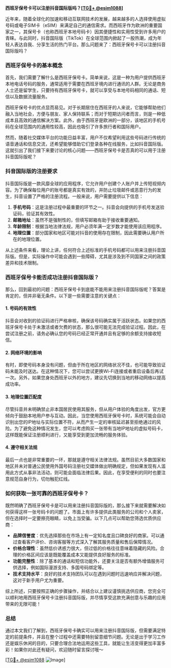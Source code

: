 **西班牙保号卡可以注册抖音国际版吗？[[TG💪+ @esim1088](https://t.me/s/esim1088)]**

近年来，随着全球化的加速和移动互联网技术的发展，越来越多的人选择使用虚拟号码或电子SIM卡（eSIM）来满足自己的通信需求。而西班牙作为欧洲的重要国家之一，其保号卡（也称西班牙本地号码卡）因其便捷性和实用性受到许多用户的青睐。与此同时，抖音国际版（TikTok）在全球范围内掀起了一股热潮，成为年轻人表达自我、分享生活的热门平台。那么问题来了：西班牙保号卡可以注册抖音国际版吗？

### 西班牙保号卡的基本概念

首先，我们需要了解什么是西班牙保号卡。简单来说，这是一种为用户提供西班牙本地电话号码的服务，通常适用于需要在西班牙境内进行通讯的人群。无论是商务人士还是留学生，只要持有西班牙保号卡，就可以享受与本地号码相同的通话、短信以及数据流量服务。

西班牙保号卡的优点显而易见。对于长期居住在西班牙的人来说，它能够帮助他们融入当地社会，方便与朋友、家人保持联系；而对于短期访问者而言，则是一种低成本且高效的通信解决方案。此外，由于西班牙是欧洲的一部分，该地区的手机号码在全球范围内的通用性较高，因此也吸引了许多旅行者和国际用户。

然而，随着社交媒体平台的功能日益丰富，用户不仅希望利用这些号码进行传统的语音通话和信息交流，还希望能够借助它们登录各种在线服务，比如抖音国际版。这就引出了我们接下来要讨论的核心问题——西班牙保号卡是否真的可以用于注册抖音国际版呢？

### 抖音国际版的注册要求

抖音国际版是一款风靡全球的应用程序，它允许用户创建个人账户并上传短视频内容。为了确保每位用户的账号都是真实有效的，并防止垃圾邮件或恶意行为的发生，抖音设置了严格的注册流程。一般来说，用户需要提供以下信息：

1. **手机号码**：这是注册过程中最重要的环节之一。抖音会向提供的手机号发送验证码，验证其有效性。
2. **邮箱地址**：虽然不是强制性的，但填写邮箱有助于接收重要通知。
3. **年龄限制**：根据当地法律法规，用户必须年满一定岁数才能使用该应用程序。
4. **地理位置**：部分国家和地区可能对抖音的使用存在限制，因此需要确认用户所在的地理位置。

从上述条件来看，理论上讲，任何符合上述标准的手机号码都可以用来注册抖音国际版。但是，实际操作中可能会遇到一些障碍，尤其是涉及到不同国家之间的政策差异和技术限制。

### 西班牙保号卡能否成功注册抖音国际版？

那么，回到最初的问题：西班牙保号卡到底能不能用来注册抖音国际版呢？答案是肯定的，但并非毫无条件。以下是一些需要注意的关键点：

#### 1. 号码的有效性
抖音会对收到的验证码进行严格审核，确保该号码确实属于活跃状态。如果您的西班牙保号卡处于未激活或者欠费的状态，那么很可能无法完成验证过程。因此，在尝试注册之前，请务必确认您的号码已经正常开通并且有足够的余额支持接收短信。

#### 2. 网络环境的影响
有时，即使号码本身没有问题，但由于所在地区的网络状况不佳，也可能导致验证码未能及时送达。在这种情况下，您可以尝试更换Wi-Fi连接或者重启设备后再试一次。另外，如果您身处西班牙以外的地方，建议先切换到当地的移动网络以提高成功率。

#### 3. 地理位置匹配度
尽管抖音并未明确禁止非本国居民使用其服务，但从用户体验的角度出发，官方更倾向于鼓励本地用户参与互动。因此，当您使用西班牙保号卡时，系统可能会自动识别出您的IP地址与实际位置不符，从而产生一定的审核延迟甚至拒绝通过的风险。为了避免这种情况发生，您可以考虑购买一张带有当地IP地址的虚拟号码卡，这样既能保证注册顺利进行，又能享受到更加流畅的服务体验。

#### 4. 遵守相关法规
最后一点也是非常重要的一环，那就是遵守相关法律法规。虽然目前大多数国家和地区并未对普通公民使用外国号码注册社交媒体做出明确规定，但如果发现有人滥用此方式从事非法活动，则可能会面临法律后果。因此，在享受便利的同时也要注意规范自身行为，切勿触犯红线。

### 如何获取一张可靠的西班牙保号卡？

既然明确了西班牙保号卡是可以用来注册抖音国际版的，那么接下来就需要解决如何获得这样一张号码卡的问题了。市面上有许多提供此类服务的公司和个人卖家，但在选择时一定要擦亮眼睛，以免上当受骗。以下几点可以帮助您筛选优质供应商：

- **品牌信誉度**：优先选择那些在市场上有一定知名度且口碑良好的商家。可以通过查看客户评价、咨询客服等方式深入了解其服务质量和售后保障情况。
- **价格合理性**：虽然低价诱惑力很大，但过低的价格往往意味着隐藏的风险。合理的价格区间应该是既能覆盖成本又能提供良好服务的标准。
- **功能完整性**：除了基本的通话和短信功能外，还要关注是否有额外增值服务可供选择，例如国际漫游支持、多国号码绑定等。
- **技术支持水平**：良好的技术支持团队可以在遇到问题时迅速响应并解决问题，这对于新手用户尤为重要。

综上所述，只要按照正确的步骤操作，并结合以上建议谨慎挑选供应商，您完全可以顺利地用西班牙保号卡注册抖音国际版，并尽情享受这款充满创意与乐趣的应用带来的无限可能！

### 总结

通过本文我们了解到，西班牙保号卡确实可以用来注册抖音国际版，但需要满足特定的前提条件，并且在整个过程中还需要特别留意细节问题。无论是出于学习工作还是娱乐休闲的目的，只要合理合法地运用这些工具，就能让生活变得更加丰富多彩！如果你对此还有疑问，欢迎随时留言探讨哦～

[[TG💪+ @esim1088](https://t.me/s/esim1088) ![Image](https://i.postimg.cc/4NQfJmqS/Snipaste-2025-05-13-00-14-12.png)]